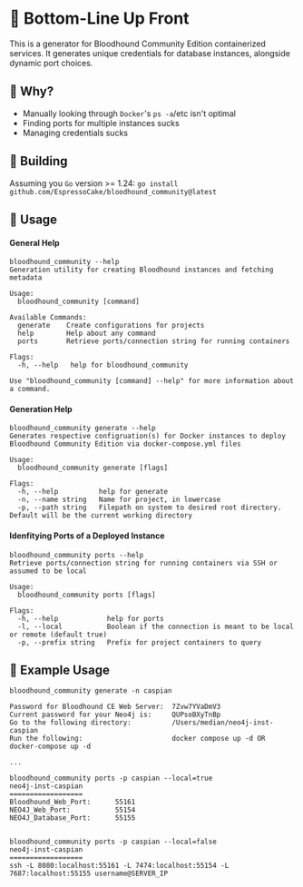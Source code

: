 # 🔭 Bottom-Line Up Front

This is a generator for Bloodhound Community Edition containerized services.
It generates unique credentials for database instances, alongside dynamic port choices.


## 🤔 Why?

- Manually looking through `Docker`'s `ps -a`/etc isn't optimal
- Finding ports for multiple instances sucks
- Managing credentials sucks


## 👷 Building
Assuming you `Go` version >= 1.24: `go install github.com/EspressoCake/bloodhound_community@latest`


## 🚀 Usage

#### General Help
```
bloodhound_community --help
Generation utility for creating Bloodhound instances and fetching metadata

Usage:
  bloodhound_community [command]

Available Commands:
  generate    Create configurations for projects
  help        Help about any command
  ports       Retrieve ports/connection string for running containers

Flags:
  -h, --help   help for bloodhound_community

Use "bloodhound_community [command] --help" for more information about a command.
```

#### Generation Help
```
bloodhound_community generate --help
Generates respective configruation(s) for Docker instances to deploy Bloodhound Community Edition via docker-compose.yml files

Usage:
  bloodhound_community generate [flags]

Flags:
  -h, --help          help for generate
  -n, --name string   Name for project, in lowercase
  -p, --path string   Filepath on system to desired root directory. Default will be the current working directory
```

#### Idenfitying Ports of a Deployed Instance
```
bloodhound_community ports --help
Retrieve ports/connection string for running containers via SSH or assumed to be local

Usage:
  bloodhound_community ports [flags]

Flags:
  -h, --help            help for ports
  -l, --local           Boolean if the connection is meant to be local or remote (default true)
  -p, --prefix string   Prefix for project containers to query
```

## 🌱 Example Usage
```
bloodhound_community generate -n caspian

Password for Bloodhound CE Web Server:  7Zvw7YVaDmV3
Current password for your Neo4j is:     QUPsoBXyTnBp
Go to the following directory:          /Users/median/neo4j-inst-caspian
Run the following:                      docker compose up -d OR docker-compose up -d

...

bloodhound_community ports -p caspian --local=true
neo4j-inst-caspian
==================
Bloodhound_Web_Port:      55161
NEO4J_Web_Port:           55154
NEO4J_Database_Port:      55155


bloodhound_community ports -p caspian --local=false
neo4j-inst-caspian
==================
ssh -L 8080:localhost:55161 -L 7474:localhost:55154 -L 7687:localhost:55155 username@SERVER_IP
```



